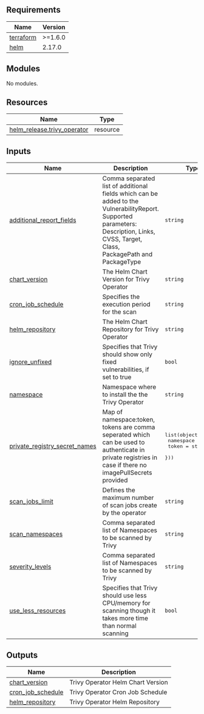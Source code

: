 <!-- BEGIN_TF_DOCS -->
## Requirements

| Name | Version |
|------|---------|
| <a name="requirement_terraform"></a> [terraform](#requirement\_terraform) | >=1.6.0 |
| <a name="requirement_helm"></a> [helm](#requirement\_helm) | 2.17.0 |

## Modules

No modules.

## Resources

| Name | Type |
|------|------|
| [helm_release.trivy_operator](https://registry.terraform.io/providers/hashicorp/helm/2.17.0/docs/resources/release) | resource |

## Inputs

| Name | Description | Type | Default | Required |
|------|-------------|------|---------|:--------:|
| <a name="input_additional_report_fields"></a> [additional\_report\_fields](#input\_additional\_report\_fields) | Comma separated list of additional fields which can be added to the VulnerabilityReport. Supported parameters: Description, Links, CVSS, Target, Class, PackagePath and PackageType | `string` | `"Description,Links,CVSS,Target,Class,PackagePath,PackageType"` | no |
| <a name="input_chart_version"></a> [chart\_version](#input\_chart\_version) | The Helm Chart Version for Trivy Operator | `string` | `"0.23.3"` | no |
| <a name="input_cron_job_schedule"></a> [cron\_job\_schedule](#input\_cron\_job\_schedule) | Specifies the execution period for the scan | `string` | `"0 */6 * * *"` | no |
| <a name="input_helm_repository"></a> [helm\_repository](#input\_helm\_repository) | The Helm Chart Repository for Trivy Operator | `string` | `"oci://ghcr.io/aquasecurity/helm-charts/"` | no |
| <a name="input_ignore_unfixed"></a> [ignore\_unfixed](#input\_ignore\_unfixed) | Specifies that Trivy should show only fixed vulnerabilities, if set to true | `bool` | `false` | no |
| <a name="input_namespace"></a> [namespace](#input\_namespace) | Namespace where to install the the Trivy Operator | `string` | `"security"` | no |
| <a name="input_private_registry_secret_names"></a> [private\_registry\_secret\_names](#input\_private\_registry\_secret\_names) | Map of namespace:token, tokens are comma seperated which can be used to authenticate in private registries in case if there no imagePullSecrets provided | <pre>list(object({<br/>    namespace = string<br/>    token     = string<br/>  }))</pre> | `[]` | no |
| <a name="input_scan_jobs_limit"></a> [scan\_jobs\_limit](#input\_scan\_jobs\_limit) | Defines the maximum number of scan jobs create by the operator | `string` | `"3"` | no |
| <a name="input_scan_namespaces"></a> [scan\_namespaces](#input\_scan\_namespaces) | Comma separated list of Namespaces to be scanned by Trivy | `string` | `"demis"` | no |
| <a name="input_severity_levels"></a> [severity\_levels](#input\_severity\_levels) | Comma separated list of Namespaces to be scanned by Trivy | `string` | `"UNKNOWN,LOW,MEDIUM,HIGH,CRITICAL"` | no |
| <a name="input_use_less_resources"></a> [use\_less\_resources](#input\_use\_less\_resources) | Specifies that Trivy should use less CPU/memory for scanning though it takes more time than normal scanning | `bool` | `true` | no |

## Outputs

| Name | Description |
|------|-------------|
| <a name="output_chart_version"></a> [chart\_version](#output\_chart\_version) | Trivy Operator Helm Chart Version |
| <a name="output_cron_job_schedule"></a> [cron\_job\_schedule](#output\_cron\_job\_schedule) | Trivy Operator Cron Job Schedule |
| <a name="output_helm_repository"></a> [helm\_repository](#output\_helm\_repository) | Trivy Operator Helm Repository |
<!-- END_TF_DOCS -->